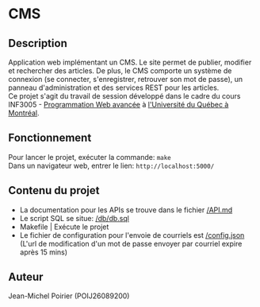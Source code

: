# CMS

## Description

Application web implémentant un CMS. Le site permet de publier, modifier et rechercher des articles. 
De plus, le CMS comporte un système de connexion (se connecter, s'enregistrer, retrouver son mot de passe), un panneau d'administration et des services REST pour les articles.  
Ce projet s'agit du travail de session développé dans le cadre du cours INF3005 - [Programmation Web avancée](https://etudier.uqam.ca/cours?sigle=INF6150) à [l'Université du Québec à Montréal](https://uqam.ca/).  


## Fonctionnement

Pour lancer le projet, exécuter la commande: ``` make ```    
Dans un navigateur web, entrer le lien: ``` http://localhost:5000/ ```    


## Contenu du projet

- La documentation pour les APIs se trouve dans le fichier [/API.md](API.md)  
- Le script SQL se situe: [/db/db.sql](db/db.sql)  
- Makefile | Exécute le projet  
- Le fichier de configuration pour l'envoie de courriels est [/config.json](config.json) (L'url de modification d'un mot de passe envoyer par courriel expire après 15 mins)  


## Auteur

Jean-Michel Poirier (POIJ26089200)

